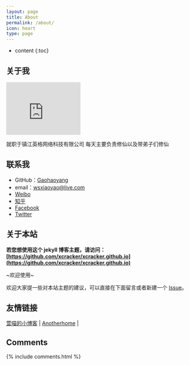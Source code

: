 ```yaml
---
layout: page
title: About
permalink: /about/
icon: heart
type: page
---
```


* content
{:toc}

## 关于我

<iframe src="https://githubbadge.appspot.com/xcracker?s=1" style="border: 0;height: 142px;width: 200px;overflow: hidden;" frameBorder="0"></iframe>

就职于镇江英格网络科技有限公司
每天主要负责修仙以及带弟子们修仙

## 联系我

* GitHub：[Gaohaoyang](https://github.com/xcracker)
* email：wsxiaoyao@live.com
* [Weibo](http://weibo.com/814288850)
* [知乎](https://www.zhihu.com/people/xiaoyaozone)
* [Facebook](https://www.facebook.com/xcrackernet)
* [Twitter](https://twitter.com/wsxiaoyao)


## 关于本站

**若您想使用这个 jekyll 博客主题，请访问：[https://github.com/xcracker/xcracker.github.io](https://github.com/xcracker/xcracker.github.io)**

~欢迎使用~

欢迎大家提一些对本站主题的建议，可以直接在下面留言或者新建一个 [Issue](https://github.com/xcracker/xcracker.github.io/issues)。



## 友情链接

[萱喵的小博客](http://www.itistheperfectblue.com/) \| [Anotherhome](https://www.anotherhome.net) \|

## Comments

{% include comments.html %}
